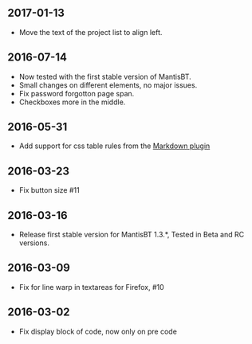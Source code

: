 ## 2017-01-13
* Move the text of the project list to align left.

## 2016-07-14
* Now tested with the first stable version of MantisBT.
* Small changes on different elements, no major issues.
* Fix password forgotton page span.
* Checkboxes more in the middle.

## 2016-05-31
* Add support for css table rules from the [Markdown plugin](https://github.com/bueltge/Markdown-for-MantisBT)

## 2016-03-23
* Fix button size #11

## 2016-03-16
* Release first stable version for MantisBT 1.3.*, Tested in Beta and RC versions.

## 2016-03-09
* Fix for line warp in textareas for Firefox, #10

## 2016-03-02
* Fix display block of code, now only on pre code
